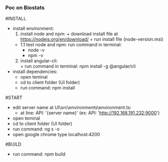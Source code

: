 ### Poc on Biostats
#INSTALL

- install environment: 
	1. install node and npm: 
	  + download install file at https://nodejs.org/en/download/
	  + run install file (node-version.msi)
	- 1.1 test node and npm: run command in terminal: 
	  + node -v
	  + npm -v 
	2.  install angular-cli:	
	  + run command in terminal: npm install -g @angular/cli										
- install dependencies: 
	+ open teminal 
	+ cd to client folder (UI folder)
	+ run command: npm install


#START

- edit server name at UI\src\environments\environment.ts:
	+ at line: API: '{server name}' (ex: API: 'http://192.168.191.232:9000')
- open teminal
- cd to client folder (UI folder)
- run command: ng s -o  
- open google chrome type localhost:4200 


#BUILD
- run command: npm build
	

